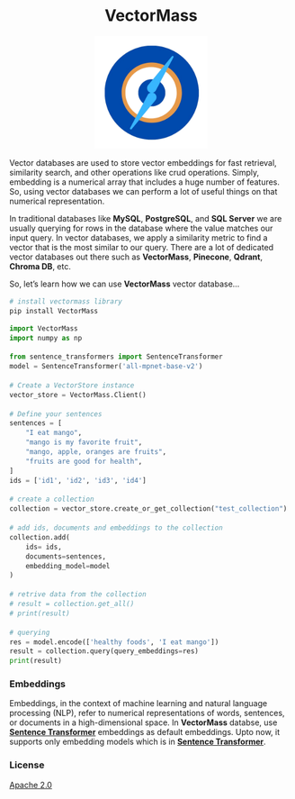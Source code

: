 <h1 align="center">VectorMass</h1>

<p align="center">
  <img width="200" src="./VectorMass/utils/vectormass_logo.png" alt="VectorMass vector database">
</p>


Vector databases are used to store vector embeddings for fast retrieval, similarity search, and other operations like crud operations. Simply, embedding is a numerical array that includes a huge number of features. So, using vector databases we can perform a lot of useful things on that numerical representation.

In traditional databases like <b>MySQL</b>, <b>PostgreSQL</b>, and <b>SQL Server</b> we are usually querying for rows in the database where the value matches our input query. In vector databases, we apply a similarity metric to find a vector that is the most similar to our query. There are a lot of dedicated vector databases out there such as <b>VectorMass</b>, <b>Pinecone</b>, <b>Qdrant</b>, <b>Chroma DB</b>, etc.

So, let’s learn how we can use <b>VectorMass</b> vector database…

```python
# install vectormass library
pip install VectorMass
```

```python
import VectorMass
import numpy as np

from sentence_transformers import SentenceTransformer
model = SentenceTransformer('all-mpnet-base-v2')

# Create a VectorStore instance
vector_store = VectorMass.Client()

# Define your sentences
sentences = [
    "I eat mango",
    "mango is my favorite fruit",
    "mango, apple, oranges are fruits",
    "fruits are good for health",
]
ids = ['id1', 'id2', 'id3', 'id4']

# create a collection
collection = vector_store.create_or_get_collection("test_collection")

# add ids, documents and embeddings to the collection
collection.add(
    ids= ids,
    documents=sentences,
    embedding_model=model
)

# retrive data from the collection
# result = collection.get_all()
# print(result)

# querying
res = model.encode(['healthy foods', 'I eat mango'])
result = collection.query(query_embeddings=res)
print(result)
```

### Embeddings
Embeddings, in the context of machine learning and natural language processing (NLP), refer to numerical representations of words, sentences, or documents in a high-dimensional space. 
In <b>VectorMass</b> databse, use [<b>Sentence Transformer</b>](https://www.sbert.net/) embeddings as default embeddings. Upto now, it supports only embedding models which is in [<b>Sentence Transformer</b>](https://www.sbert.net/).

### License
[Apache 2.0](https://en.wikipedia.org/wiki/Apache_License)